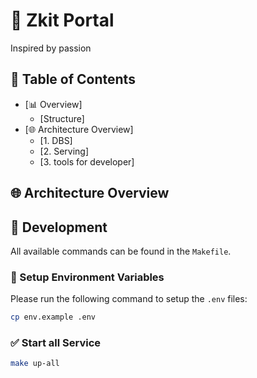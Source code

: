# 🚀 Zkit Portal

Inspired by passion

## 📑 Table of Contents

- [📊 Overview]
    - [Structure]
- [🌐 Architecture Overview]
    - [1. DBS]
    - [2. Serving]
    - [3. tools for developer]

## 🌐 Architecture Overview

## 🚀 Development

All available commands can be found in the `Makefile`.

### 🔧 Setup Environment Variables

Please run the following command to setup the `.env` files:

```bash
cp env.example .env
```

### ✅ Start all Service

```bash
make up-all
```
